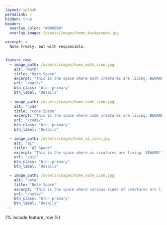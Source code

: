 ```yaml
---
layout: splash
permalink: /
hidden: true
header:
  overlay_color: "#000000"
  overlay_image: /assets/images/home_background.jpg

excerpt: >
  Note freely, but with responsible.


feature_row:
  - image_path: /assets/images/home_math_icon.jpg
    alt: "math"
    title: "Math Space"
    excerpt: "This is the space where math creatures are living. BEWARE!"
    url: "/math/"
    btn_class: "btn--primary"
    btn_label: "Details"
    
  - image_path: /assets/images/home_code_icon.jpg
    alt: "code"
    title: "Code Space"
    excerpt: "This is the space where code creatures are living. BEWARE!"
    url: "/code/"
    btn_class: "btn--primary"
    btn_label: "Details"

  - image_path: /assets/images/home_ai_icon.jpg
    alt: "ai"
    title: "AI Space"
    excerpt: "This is the space where ai creatures are living. BEWARE!"
    url: "/ai/"
    btn_class: "btn--primary"
    btn_label: "Details"

  - image_path: /assets/images/home_note_icon.jpg
    alt: "note"
    title: "Note Space"
    excerpt: "This is the space where various kinds of creatures are living. Have fun, but BEWARE!"
    url: "/note/"
    btn_class: "btn--primary"
    btn_label: "Details"
---
```


{% include feature_row %}

